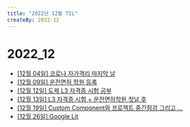 ```yaml
---
title: "2022년 12월 TIL"
createBy: 2022-12
---
```


# 2022_12
 - [[12월 04일] 코로나 자가격리 마지막 날](/sdhs/2212/221204.md)
 - [[12월 09일] 운전면허 학원 등록](/sdhs/2212/221209.md)
 - [[12월 12일] 도제 L3 자격증 시험 공부](/sdhs/2212/221212.md)
 - [[12월 13일] L3 자격증 시험 + 운전면허학원 첫날 후](/sdhs/2212/221213.md)
 - [[12월 19일] Custom Component와 프로젝트 중간점검 그리고 ...](/sdhs/2212/221219.md)
 - [[12월 26일] Google Lit](/sdhs/2212/221226.md)